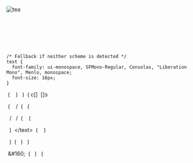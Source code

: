 ![tea](https://github.com/user-attachments/assets/678e6d30-4b3a-47f2-9f27-1049fefb7deb)

<svg width="100" height="80" xmlns="http://www.w3.org/2000/svg">
  <style>
    /* GitHub's default color schemes */
    @media (prefers-color-scheme: dark) {
      text {
        fill: #c9d1d9; /* GitHub dark mode text color */
      }
    }
    @media (prefers-color-scheme: light) {
      text {
        fill: #24292f; /* GitHub light mode text color */
      }
    }

    /* Fallback if neither scheme is detected */
    text {
      font-family: ui-monospace, SFMono-Regular, Consolas, "Liberation Mono", Menlo, monospace;
      font-size: 16px;
    }
  </style>

  <!-- Frame 1 -->
  <text id="frame1" x="20" y="20">&#160;(&#160;&#160;&#160;&#160;)</text>
  <text id="frame1_2" x="20" y="40">&#160;&#160;)&#160;&#160;(</text>
  <text x="20" y="60">c[]&#160;&#160;[]ↄ</text>

  <!-- Frame 2 -->
  <text id="frame2" x="20" y="20">&#160;(&#160;&#160;&#160;&#160;/</text>
  <text id="frame2_2" x="20" y="40">&#160;(&#160;&#160;&#160;(</text>

  <!-- Frame 3 -->
  <text id="frame3" x="20" y="20">&#160;&#160;/&#160;&#160;&#160;/</text>
  <text id="frame3_2" x="20" y="40">&#160;(&#160;&#160;&#160;&#160;(</text>

  <!-- Frame 4 -->
  <text id="frame4" x="20" y="20">&#160;&#160;)&#160;&#160;\</text>
  <text id="frame4_2" x="20" y="40">&#160;(&#160;&#160;&#160;&#160;)</text>
  
  <!-- Frame 5 -->
  <text id="frame5" x="20" y="20">&#160;&#160;)&#160;&#160;(</text>
  <text id="frame5_2" x="20" y="40">&#160;&#160;)&#160;&#160;&#160;)</text>
  
  <!-- Frame 6 -->
  <text id="frame6" x="20" y="20">&#160;\&#160;&#160;&#160;(</text>
  <text id="frame6_2" x="20" y="40">&#160;&#160;)&#160;&#160;&#160;(</text>
  
  <!-- Animate visibility by changing opacity -->
  <animate
    href="#frame1"
    attributeName="opacity"
    values="1;0;0;0;0;0"
    dur="10s"
    calcMode="discrete"
    repeatCount="indefinite"
  />
  <animate
    href="#frame1_2"
    attributeName="opacity"
    values="1;0;0;0;0;0"
    dur="10s"
    calcMode="discrete"
    repeatCount="indefinite"
  />
  <animate
    href="#frame2"
    attributeName="opacity"
    values="0;1;0;0;0;0"
    dur="10s"
    calcMode="discrete"
    repeatCount="indefinite"
  />
  <animate
    href="#frame2_2"
    attributeName="opacity"
    values="0;1;0;0;0;0"
    dur="10s"
    calcMode="discrete"
    repeatCount="indefinite"
  />
  <animate
    href="#frame3"
    attributeName="opacity"
    values="0;0;1;0;0;0"
    dur="10s"
    calcMode="discrete"
    repeatCount="indefinite"
  />
  <animate
    href="#frame3_2"
    attributeName="opacity"
    values="0;0;1;0;0;0"
    dur="10s"
    calcMode="discrete"
    repeatCount="indefinite"
  />
  <animate
    href="#frame4"
    attributeName="opacity"
    values="0;0;0;1;0;0"
    dur="10s"
    calcMode="discrete"
    repeatCount="indefinite"
  />
  <animate
    href="#frame4_2"
    attributeName="opacity"
    values="0;0;0;1;0;0"
    dur="10s"
    calcMode="discrete"
    repeatCount="indefinite"
  />
  <animate
    href="#frame5"
    attributeName="opacity"
    values="0;0;0;0;1;0"
    dur="10s"
    calcMode="discrete"
    repeatCount="indefinite"
  />
  <animate
    href="#frame5_2"
    attributeName="opacity"
    values="0;0;0;0;1;0"
    dur="10s"
    calcMode="discrete"
    repeatCount="indefinite"
  />
  <animate
    href="#frame6"
    attributeName="opacity"
    values="0;0;0;0;0;1"
    dur="10s"
    calcMode="discrete"
    repeatCount="indefinite"
  />
  <animate
    href="#frame6_2"
    attributeName="opacity"
    values="0;0;0;0;0;1"
    dur="10s"
    calcMode="discrete"
    repeatCount="indefinite"
  />
</svg>
